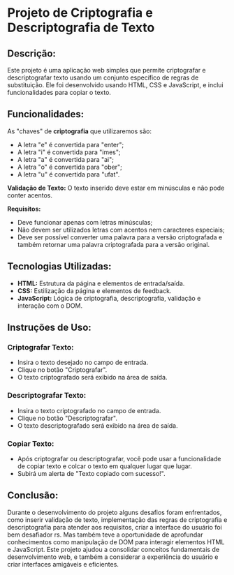 # Projeto de Criptografia e Descriptografia de Texto

## **Descrição:**
Este projeto é uma aplicação web simples que permite criptografar e descriptografar texto usando um conjunto específico de regras de substituição. Ele foi desenvolvido usando HTML, CSS e JavaScript, e inclui funcionalidades para copiar o texto.

## Funcionalidades:
As "chaves" de **criptografia** que utilizaremos são:
  - A letra "e" é convertida para "enter";
  - A letra "i" é convertida para "imes";
  - A letra "a" é convertida para "ai";
  - A letra "o" é convertida para "ober";
  - A letra "u" é convertida para "ufat".

**Validação de Texto:** O texto inserido deve estar em minúsculas e não pode conter acentos.

**Requisitos:**
- Deve funcionar apenas com letras minúsculas;
- Não devem ser utilizados letras com acentos nem caracteres especiais;
- Deve ser possível converter uma palavra para a versão criptografada e também retornar uma palavra criptografada para a versão original.

## Tecnologias Utilizadas:
- **HTML:** Estrutura da página e elementos de entrada/saída.
- **CSS:** Estilização da página e elementos de feedback.
- **JavaScript:** Lógica de criptografia, descriptografia, validação e interação com o DOM.

## Instruções de Uso:

### Criptografar Texto:
- Insira o texto desejado no campo de entrada.
- Clique no botão "Criptografar".
- O texto criptografado será exibido na área de saída.

### Descriptografar Texto:
- Insira o texto criptografado no campo de entrada.
- Clique no botão "Descriptografar".
- O texto descriptografado será exibido na área de saída.

### Copiar Texto:
- Após criptografar ou descriptografar, você pode usar a funcionalidade de copiar texto e colcar o texto em qualquer lugar que lugar.
- Subirá um alerta de "Texto copiado com sucesso!".

## Conclusão:
Durante o desenvolvimento do projeto alguns desafios foram enfrentados, como inserir validação de texto, implementação das regras de criptografia e descriptografia para atender aos requisitos, criar a interface do usuário foi bem desafiador rs.
Mas também teve a oportunidade de aprofundar conhecimentos como manipulação de DOM para interagir elementos HTML e JavaScript. Este projeto ajudou a consolidar conceitos fundamentais de desenvolvimento web, e também a considerar a experiência do usuário e criar interfaces amigáveis e eficientes.


